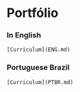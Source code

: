 # Portfólio 

### In English 
    [Curriculum](ENG.md)
### Portuguese Brazil
    [Curriculum](PTBR.md)